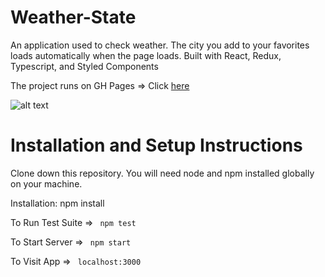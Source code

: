 # Weather-State
An application used to check weather. The city you add to your favorites loads automatically when the page loads. Built with React, Redux, Typescript, and Styled Components

The project runs on GH Pages => Click [here](https://kacper-arendt.github.io/Weather-State/)
 
 ![alt text](https://user-images.githubusercontent.com/71129131/123463795-431e7600-d5ec-11eb-9f74-d8a5bf65a743.png "Logo Title Text 1")
 
# Installation and Setup Instructions
Clone down this repository. You will need node and npm installed globally on your machine.

Installation: npm install

To Run Test Suite => <code> npm test </code>

To Start Server => <code>  npm start </code>

To Visit App => <code> localhost:3000 </code>
